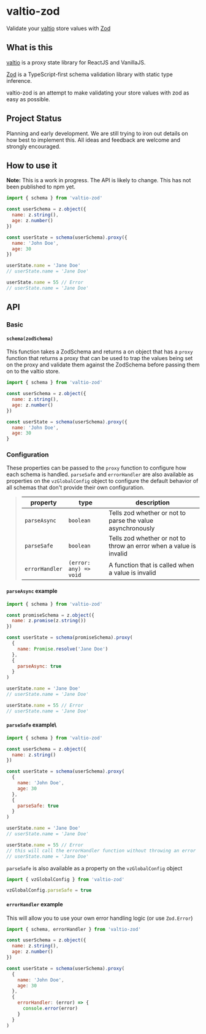 # valtio-zod

Validate your [valtio](https://github.com/pmndrs/valtio) store values with [Zod](https://zod.dev/)

## What is this

[valtio](https://github.com/pmndrs/valtio) is
a proxy state library for ReactJS and VanillaJS.

[Zod](https://zod.dev/) is a TypeScript-first
schema validation library with static type inference.

valtio-zod is an attempt to make validating your store values
with zod as easy as possible.

## Project Status

Planning and early development. We are still trying to iron out details on how best to implement this. All ideas and feedback
are welcome and strongly encouraged.

## How to use it

**Note:** This is a work in progress. The API is likely to change. This has not been published to npm yet.

```js
import { schema } from 'valtio-zod'

const userSchema = z.object({
  name: z.string(),
  age: z.number()
})

const userState = schema(userSchema).proxy({
  name: 'John Doe',
  age: 30
})

userState.name = 'Jane Doe'
// userState.name = 'Jane Doe'

userState.name = 55 // Error
// userState.name = 'Jane Doe'
```

## API

### Basic

#### `schema(zodSchema)`

This function takes a ZodSchema and returns a on object that has a `proxy`
function that returns a proxy that can be used to trap the values being set on the proxy
and validate them against the ZodSchema before passing them on to the valtio store.

```js
import { schema } from 'valtio-zod'

const userSchema = z.object({
  name: z.string(),
  age: z.number()
})

const userState = schema(userSchema).proxy({
  name: 'John Doe',
  age: 30
}
```

### Configuration

These properties can be passed to the `proxy` function to configure how each schema is handled.
`parseSafe` and `errorHandler` are also available as properties on the `vzGlobalConfig` object
to configure the default behavior of all schemas that don't provide their own configuration.

> | property       | type                   | description                                                        |
> | -------------- | ---------------------- | ------------------------------------------------------------------ |
> | `parseAsync`   | `boolean`              | Tells zod whether or not to parse the value asynchronously         |
> | `parseSafe`    | `boolean`              | Tells zod whether or not to throw an error when a value is invalid |
> | `errorHandler` | `(error: any) => void` | A function that is called when a value is invalid                  |

#### `parseAsync` example

```js
import { schema } from 'valtio-zod'

const promiseSchema = z.object({
  name: z.promise(z.string())
})

const userState = schema(promiseSchema).proxy(
  {
    name: Promise.resolve('Jane Doe')
  },
  {
    parseAsync: true
  }
)

userState.name = 'Jane Doe'
// userState.name = 'Jane Doe'

userState.name = 55 // Error
// userState.name = 'Jane Doe'
```

#### `parseSafe` example\

```js
import { schema } from 'valtio-zod'

const userSchema = z.object({
  name: z.string()
})

const userState = schema(userSchema).proxy(
  {
    name: 'John Doe',
    age: 30
  },
  {
    parseSafe: true
  }
)

userState.name = 'Jane Doe'
// userState.name = 'Jane Doe'

userState.name = 55 // Error
// this will call the errorHandler function without throwing an error
// userState.name = 'Jane Doe'
```

`parseSafe` is also available as a property on the `vzGlobalConfig` object

```js
import { vzGlobalConfig } from 'valtio-zod'

vzGlobalConfig.parseSafe = true
```

#### `errorHandler` example

This will allow you to use your own error handling logic (or use `Zod.Error`)

```js
import { schema, errorHandler } from 'valtio-zod'

const userSchema = z.object({
  name: z.string(),
  age: z.number()
})

const userState = schema(userSchema).proxy(
  {
    name: 'John Doe',
    age: 30
  },
  {
    errorHandler: (error) => {
      console.error(error)
    }
  }
)
```
